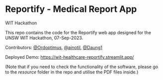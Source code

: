 # Reportify - Medical Report App
WIT Hackathon

This repo contains the code for the Reportify web app designed for the UNSW WIT Hackathon, 07-Sep-2023.

Contributors: [@Ordoptimus](https://github.com/Ordoptimus), [@ainotil](https://github.com/ainotil), [@Daung1](https://github.com/Daung1)

Deployed Demo: https://wit-healthcare-reportify.streamlit.app/

(Note that if you need to check the functionality of the software, please go to the *resource* folder in the repo and utilise the PDF files inside.)
